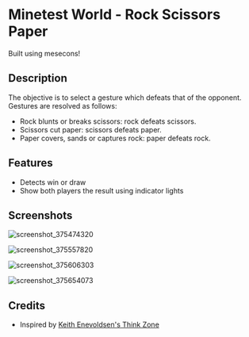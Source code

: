 # Minetest World - Rock Scissors Paper

Built using mesecons!


## Description

The objective is to select a gesture which defeats that of the opponent. Gestures are resolved as follows:

* Rock blunts or breaks scissors: rock defeats scissors.
* Scissors cut paper: scissors defeats paper.
* Paper covers, sands or captures rock: paper defeats rock.


## Features

* Detects win or draw
* Show both players the result using indicator lights

## Screenshots

![screenshot_375474320](https://cloud.githubusercontent.com/assets/51875/26442957/c0cd4726-4175-11e7-9a27-854ce26bdbdf.png)

![screenshot_375557820](https://cloud.githubusercontent.com/assets/51875/26442959/c1022b8a-4175-11e7-9890-36c0f4c2d42b.png)

![screenshot_375606303](https://cloud.githubusercontent.com/assets/51875/26442964/c12453d6-4175-11e7-90a7-66b6877ee2d8.png)

![screenshot_375654073](https://cloud.githubusercontent.com/assets/51875/26442961/c11ee540-4175-11e7-9a5c-b6c928a94041.png)


## Credits

* Inspired by [Keith Enevoldsen's Think Zone](http://thinkzone.wlonk.com/Electricity/RockScissorsPaper.htm)
